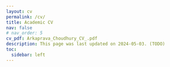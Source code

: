 ```yaml
---
layout: cv
permalink: /cv/
title: Academic CV
nav: false
# nav_order: 5
cv_pdf: Arkaprava_Choudhury_CV_.pdf
description: This page was last updated on 2024-05-03. (TODO)
toc:
  sidebar: left
---
```

